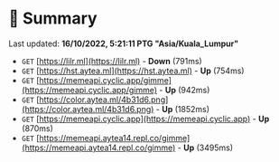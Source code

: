 # 📖 Summary
Last updated: **16/10/2022, 5:21:11 PTG "Asia/Kuala_Lumpur"**

- `GET` [https://lilr.ml](https://lilr.ml) - **Down** (791ms)
- `GET` [https://hst.aytea.ml](https://hst.aytea.ml) - **Up** (754ms)
- `GET` [https://memeapi.cyclic.app/gimme](https://memeapi.cyclic.app/gimme) - **Up** (942ms)
- `GET` [https://color.aytea.ml/4b31d6.png](https://color.aytea.ml/4b31d6.png) - **Up** (1852ms)
- `GET` [https://memeapi.cyclic.app](https://memeapi.cyclic.app) - **Up** (870ms)
- `GET` [https://memeapi.aytea14.repl.co/gimme](https://memeapi.aytea14.repl.co/gimme) - **Up** (3495ms)
